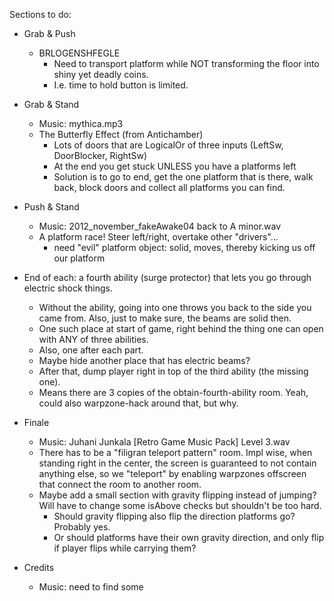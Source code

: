 Sections to do:

- Grab & Push
  - BRLOGENSHFEGLE
    - Need to transport platform while NOT transforming the floor into shiny yet deadly coins.
    - I.e. time to hold button is limited.

- Grab & Stand
  - Music: mythica.mp3
  - The Butterfly Effect (from Antichamber)
    - Lots of doors that are LogicalOr of three inputs (LeftSw, DoorBlocker, RightSw)
    - At the end you get stuck UNLESS you have a platforms left
    - Solution is to go to end, get the one platform that is there, walk back, block doors and collect all platforms you can find.

- Push & Stand
  - Music: 2012_november_fakeAwake04 back to A minor.wav
  - A platform race! Steer left/right, overtake other "drivers"...
    - need "evil" platform object: solid, moves, thereby kicking us off our platform

- End of each: a fourth ability (surge protector) that lets you go through electric shock things.
  - Without the ability, going into one throws you back to the side you came from. Also, just to make sure, the beams are solid then.
  - One such place at start of game, right behind the thing one can open with ANY of three abilities.
  - Also, one after each part.
  - Maybe hide another place that has electric beams?
  - After that, dump player right in top of the third ability (the missing one).
  - Means there are 3 copies of the obtain-fourth-ability room. Yeah, could also warpzone-hack around that, but why.

- Finale
  - Music: Juhani Junkala [Retro Game Music Pack] Level 3.wav
  - There has to be a "filigran teleport pattern" room. Impl wise, when standing right in the center, the screen is guaranteed to not contain anything else, so we "teleport" by enabling warpzones offscreen that connect the room to another room.
  - Maybe add a small section with gravity flipping instead of jumping? Will have to change some isAbove checks but shouldn't be too hard.
    - Should gravity flipping also flip the direction platforms go? Probably yes.
    - Or should platforms have their own gravity direction, and only flip if player flips while carrying them?

- Credits
  - Music: need to find some
